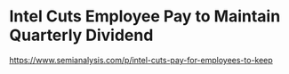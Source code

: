 # Intel Cuts Employee Pay to Maintain Quarterly Dividend 
 <https://www.semianalysis.com/p/intel-cuts-pay-for-employees-to-keep>